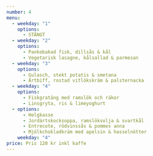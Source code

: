 ```yaml
---
number: 4
menu:
  - weekday: "1"
    options:
      - STÄNGT
  - weekday: "2"
    options:
      - Pankobakad fisk, dillsås & kål
      - Vegetarisk lasagne, kålsallad & parmesan
  - weekday: "3"
    options:
      - Gulasch, stekt potatis & smetana
      - Ärtbiff, rostad vitlökskräm & palsternacka
  - weekday: "4"
    options:
      - Fiskgratäng med ramslök och räkor
      - Linsgryta, ris & limeyoghurt
  - options:
      - Helgkasse
      - Jordärtskocksoppa, ramslöksolja & svartkål
      - Entrecote, rödvinssås & pommes anna
      - Mjölkchokladkräm med apelsin & hasselnötter
    weekday: "4"
price: Pris 120 kr inkl kaffe
---
```

